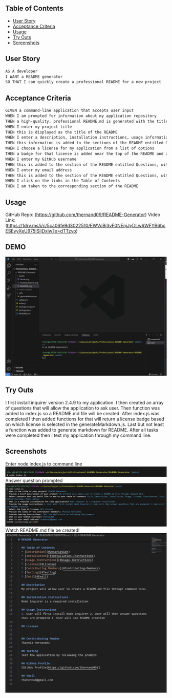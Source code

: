 ## Table of Contents
* [User Story](#user-story)
* [Acceptance Criteria](#acceptance-criteria)
* [Usage](#usage)
* [Try Outs](#try-outs)
* [Screenshots](#screenshots)

## User Story

```md
AS A developer
I WANT a README generator
SO THAT I can quickly create a professional README for a new project
```

## Acceptance Criteria

```md
GIVEN a command-line application that accepts user input
WHEN I am prompted for information about my application repository
THEN a high-quality, professional README.md is generated with the title of my project and sections entitled Description, Table of Contents, Installation, Usage, License, Contributing, Tests, and Questions
WHEN I enter my project title
THEN this is displayed as the title of the README
WHEN I enter a description, installation instructions, usage information, contribution guidelines, and test instructions
THEN this information is added to the sections of the README entitled Description, Installation, Usage, Contributing, and Tests
WHEN I choose a license for my application from a list of options
THEN a badge for that license is added near the top of the README and a notice is added to the section of the README entitled License that explains which license the application is covered under
WHEN I enter my GitHub username
THEN this is added to the section of the README entitled Questions, with a link to my GitHub profile
WHEN I enter my email address
THEN this is added to the section of the README entitled Questions, with instructions on how to reach me with additional questions
WHEN I click on the links in the Table of Contents
THEN I am taken to the corresponding section of the README
```

## Usage

GitHub Repo: (https://github.com/thernand09/README-Generator)
Video Link: (https://1drv.ms/i/c/5ca06fe9d3022510/EWVcBj3vF0NEnjJyDLw6WFYB6bcESEyyXeU975ISIjDxIw?e=dTTzyo)

## DEMO

![Video](./assets/Animation.gif)


## Try Outs

I first install inquirer version 2.4.9 to my application. I then created an array of questions that will allow the application to ask user. Then function was added to index.js so a README.md file will be created. After index.js was completed I then added functions for that will return a license badge based on which license is selected in the generateMarkdown.js. Last but not least a function was added to generate markdown for README. After all tasks were completed then I test my application through my command line.

## Screenshots
Enter node index.js to command line
![Enter node index.js to command line](./assets/Node.png)
Answer question prompted
![Answer question prompted](./assets/NodeQuestions.png)
Watch README.md file be created!
![Watch README.md file be created!](./assets/README.png)